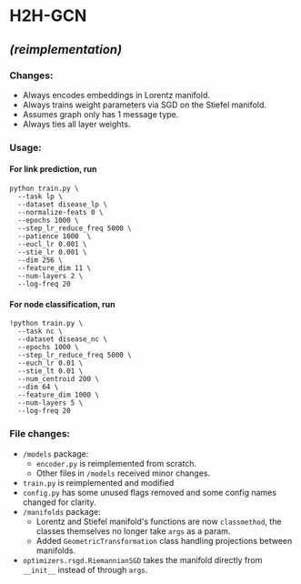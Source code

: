 # H2H-GCN
## *(reimplementation)*


### Changes:
- Always encodes embeddings in Lorentz manifold.
- Always trains weight parameters via SGD on the Stiefel manifold.
- Assumes graph only has 1 message type.
- Always ties all layer weights.

### Usage:
#### For link prediction, run
```
python train.py \
  --task lp \
  --dataset disease_lp \
  --normalize-feats 0 \
  --epochs 1000 \
  --step_lr_reduce_freq 5000 \
  --patience 1000  \
  --eucl_lr 0.001 \
  --stie_lr 0.001 \
  --dim 256 \
  --feature_dim 11 \
  --num-layers 2 \
  --log-freq 20
```

#### For node classification, run
```
!python train.py \
  --task nc \
  --dataset disease_nc \
  --epochs 1000 \
  --step_lr_reduce_freq 5000 \
  --euch_lr 0.01 \
  --stie_lt 0.01 \
  --num_centroid 200 \
  --dim 64 \
  --feature_dim 1000 \
  --num-layers 5 \
  --log-freq 20
```


### File changes:
- `/models` package:
  - `encoder.py` is reimplemented from scratch.
  - Other files in `/models` received minor changes.
- `train.py` is reimplemented and modified
- `config.py` has some unused flags removed and some config names changed for clarity. 
- `/manifolds` package:
  - Lorentz and Stiefel manifold's functions are now `classmethod`, the classes themselves no longer take `args` as a param.
  - Added `GeometricTransformation` class handling projections between manifolds. 
- `optimizers.rsgd.RiemannianSGD` takes the manifold directly from `__init__` instead of through `args`.
